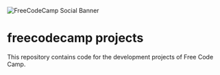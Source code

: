 ![FreeCodeCamp Social Banner](https://s3.amazonaws.com/freecodecamp/wide-social-banner.png)
# freecodecamp projects
This repository contains code for the development projects of Free Code Camp.
